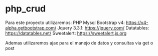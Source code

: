 # php_crud

Para este proyecto utilizaremos:
 PHP
 Mysql
 Bootstrap v4:      https://v4-alpha.getbootstrap.com/
 Jquery 3.3.1:      https://jquery.com/
 Datatables:        https://datatables.net/ 
 Sweetalert:        https://sweetalert.js.org

Ademas utilizaremos ajax para el manejo de datos y consultas via get o post
